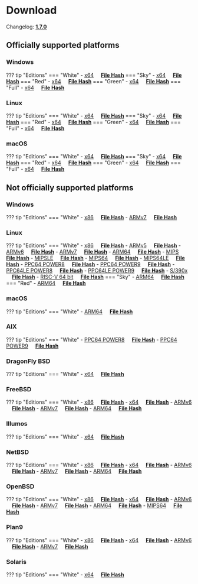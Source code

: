 # Download

Changelog: [**1.7.0**](../Changelog.md#170-_-june-03-2021)

## Officially supported platforms

### Windows

??? tip "Editions"
    === "White"
        - [x64](../../dl/1.7.0/white/windows/dixer_amd64.exe) &nbsp;&nbsp;&nbsp; **<a href="../../dl/?info=1.7.0/white/windows/dixer_amd64.exe" target="_blank">File Hash</a>**
    === "Sky"
        - [x64](../../dl/1.7.0/sky/windows/dixer_amd64.exe) &nbsp;&nbsp;&nbsp; **<a href="../../dl/?info=1.7.0/sky/windows/dixer_amd64.exe" target="_blank">File Hash</a>**
    === "Red"
        - [x64](../../dl/1.7.0/red/windows/dixer_amd64.exe) &nbsp;&nbsp;&nbsp; **<a href="../../dl/?info=1.7.0/red/windows/dixer_amd64.exe" target="_blank">File Hash</a>**
    === "Green"
        - [x64](../../dl/1.7.0/green/windows/dixer_amd64.exe) &nbsp;&nbsp;&nbsp; **<a href="../../dl/?info=1.7.0/green/windows/dixer_amd64.exe" target="_blank">File Hash</a>**
    === "Full"
        - [x64](../../dl/1.7.0/full/windows/dixer_amd64.exe) &nbsp;&nbsp;&nbsp; **<a href="../../dl/?info=1.7.0/full/windows/dixer_amd64.exe" target="_blank">File Hash</a>**

### Linux

??? tip "Editions"
    === "White"
        - [x64](../../dl/1.7.0/white/linux/dixer_amd64) &nbsp;&nbsp;&nbsp; **<a href="../../dl/?info=1.7.0/white/linux/dixer_amd64" target="_blank">File Hash</a>**
    === "Sky"
        - [x64](../../dl/1.7.0/sky/linux/dixer_amd64) &nbsp;&nbsp;&nbsp; **<a href="../../dl/?info=1.7.0/sky/linux/dixer_amd64" target="_blank">File Hash</a>**
    === "Red"
        - [x64](../../dl/1.7.0/red/linux/dixer_amd64) &nbsp;&nbsp;&nbsp; **<a href="../../dl/?info=1.7.0/red/linux/dixer_amd64" target="_blank">File Hash</a>**
    === "Green"
        - [x64](../../dl/1.7.0/green/linux/dixer_amd64) &nbsp;&nbsp;&nbsp; **<a href="../../dl/?info=1.7.0/green/linux/dixer_amd64" target="_blank">File Hash</a>**
    === "Full"
        - [x64](../../dl/1.7.0/full/linux/dixer_amd64) &nbsp;&nbsp;&nbsp; **<a href="../../dl/?info=1.7.0/full/linux/dixer_amd64" target="_blank">File Hash</a>**

### macOS

??? tip "Editions"
    === "White"
        - [x64](../../dl/1.7.0/white/darwin/dixer_amd64) &nbsp;&nbsp;&nbsp; **<a href="../../dl/?info=1.7.0/white/darwin/dixer_amd64" target="_blank">File Hash</a>**
    === "Sky"
        - [x64](../../dl/1.7.0/sky/darwin/dixer_amd64) &nbsp;&nbsp;&nbsp; **<a href="../../dl/?info=1.7.0/sky/darwin/dixer_amd64" target="_blank">File Hash</a>**
    === "Red"
        - [x64](../../dl/1.7.0/red/darwin/dixer_amd64) &nbsp;&nbsp;&nbsp; **<a href="../../dl/?info=1.7.0/red/darwin/dixer_amd64" target="_blank">File Hash</a>**
    === "Green"
        - [x64](../../dl/1.7.0/green/darwin/dixer_amd64) &nbsp;&nbsp;&nbsp; **<a href="../../dl/?info=1.7.0/green/darwin/dixer_amd64" target="_blank">File Hash</a>**
    === "Full"
        - [x64](../../dl/1.7.0/full/darwin/dixer_amd64) &nbsp;&nbsp;&nbsp; **<a href="../../dl/?info=1.7.0/full/darwin/dixer_amd64" target="_blank">File Hash</a>**

## Not officially supported platforms

### Windows

??? tip "Editions"
    === "White"
        - [x86](../../dl/1.7.0/white/windows/dixer_386.exe) &nbsp;&nbsp;&nbsp; **<a href="../../dl/?info=1.7.0/white/windows/dixer_386.exe" target="_blank">File Hash</a>**
        - [ARMv7](../../dl/1.7.0/white/windows/dixer_armV7.exe) &nbsp;&nbsp;&nbsp; **<a href="../../dl/?info=1.7.0/white/windows/dixer_armV7.exe" target="_blank">File Hash</a>**

### Linux

??? tip "Editions"
    === "White"
        - [x86](../../dl/1.7.0/white/linux/dixer_386) &nbsp;&nbsp;&nbsp; **<a href="../../dl/?info=1.7.0/white/linux/dixer_386" target="_blank">File Hash</a>**
        - [ARMv5](../../dl/1.7.0/white/linux/dixer_armV5) &nbsp;&nbsp;&nbsp; **<a href="../../dl/?info=1.7.0/white/linux/dixer_armV5" target="_blank">File Hash</a>**
        - [ARMv6](../../dl/1.7.0/white/linux/dixer_armV6) &nbsp;&nbsp;&nbsp; **<a href="../../dl/?info=1.7.0/white/linux/dixer_armV6" target="_blank">File Hash</a>**
        - [ARMv7](../../dl/1.7.0/white/linux/dixer_armV7) &nbsp;&nbsp;&nbsp; **<a href="../../dl/?info=1.7.0/white/linux/dixer_armV7" target="_blank">File Hash</a>**
        - [ARM64](../../dl/1.7.0/white/linux/dixer_arm64) &nbsp;&nbsp;&nbsp; **<a href="../../dl/?info=1.7.0/white/linux/dixer_arm64" target="_blank">File Hash</a>**
        - [MIPS](../../dl/1.7.0/white/linux/dixer_mips) &nbsp;&nbsp;&nbsp; **<a href="../../dl/?info=1.7.0/white/linux/dixer_mips" target="_blank">File Hash</a>**
        - [MIPSLE](../../dl/1.7.0/white/linux/dixer_mipsle) &nbsp;&nbsp;&nbsp; **<a href="../../dl/?info=1.7.0/white/linux/dixer_mipsle" target="_blank">File Hash</a>**
        - [MIPS64](../../dl/1.7.0/white/linux/dixer_mips64) &nbsp;&nbsp;&nbsp; **<a href="../../dl/?info=1.7.0/white/linux/dixer_mips64" target="_blank">File Hash</a>**
        - [MIPS64LE](../../dl/1.7.0/white/linux/dixer_mips64le) &nbsp;&nbsp;&nbsp; **<a href="../../dl/?info=1.7.0/white/linux/dixer_mips64le" target="_blank">File Hash</a>**
        - [PPC64 POWER8](../../dl/1.7.0/white/linux/dixer_ppc64_power8) &nbsp;&nbsp;&nbsp; **<a href="../../dl/?info=1.7.0/white/linux/dixer_ppc64_power8" target="_blank">File Hash</a>**
        - [PPC64 POWER9](../../dl/1.7.0/white/linux/dixer_ppc64_power9) &nbsp;&nbsp;&nbsp; **<a href="../../dl/?info=1.7.0/white/linux/dixer_ppc64_power9" target="_blank">File Hash</a>**
        - [PPC64LE POWER8](../../dl/1.7.0/white/linux/dixer_ppc64le_power8) &nbsp;&nbsp;&nbsp; **<a href="../../dl/?info=1.7.0/white/linux/dixer_ppc64le_power8" target="_blank">File Hash</a>**
        - [PPC64LE POWER9](../../dl/1.7.0/white/linux/dixer_ppc64le_power9) &nbsp;&nbsp;&nbsp; **<a href="../../dl/?info=1.7.0/white/linux/dixer_ppc64le_power9" target="_blank">File Hash</a>**
        - [S/390x](../../dl/1.7.0/white/linux/dixer_s390x) &nbsp;&nbsp;&nbsp; **<a href="../../dl/?info=1.7.0/white/linux/dixer_s390x" target="_blank">File Hash</a>**
        - [RISC-V 64 bit](../../dl/1.7.0/white/linux/dixer_riscv64) &nbsp;&nbsp;&nbsp; **<a href="../../dl/?info=1.7.0/white/linux/dixer_riscv64" target="_blank">File Hash</a>**
    === "Sky"
        - [ARM64](../../dl/1.7.0/sky/linux/dixer_arm64) &nbsp;&nbsp;&nbsp; **<a href="../../dl/?info=1.7.0/sky/linux/dixer_arm64" target="_blank">File Hash</a>**
    === "Red"
        - [ARM64](../../dl/1.7.0/red/linux/dixer_arm64) &nbsp;&nbsp;&nbsp; **<a href="../../dl/?info=1.7.0/red/linux/dixer_arm64" target="_blank">File Hash</a>**

### macOS

??? tip "Editions"
    === "White"
        - [ARM64](../../dl/1.7.0/white/darwin/dixer_arm64) &nbsp;&nbsp;&nbsp; **<a href="../../dl/?info=1.7.0/white/darwin/dixer_arm64" target="_blank">File Hash</a>**

### AIX

??? tip "Editions"
    === "White"
        - [PPC64 POWER8](../../dl/1.7.0/white/aix/dixer_ppc64_power8) &nbsp;&nbsp;&nbsp; **<a href="../../dl/?info=1.7.0/white/aix/dixer_ppc64_power8" target="_blank">File Hash</a>**
        - [PPC64 POWER9](../../dl/1.7.0/white/aix/dixer_ppc64_power9) &nbsp;&nbsp;&nbsp; **<a href="../../dl/?info=1.7.0/white/aix/dixer_ppc64_power9" target="_blank">File Hash</a>**

### DragonFly BSD

??? tip "Editions"
    === "White"
        - [x64](../../dl/1.7.0/white/dragonfly/dixer_amd64) &nbsp;&nbsp;&nbsp; **<a href="../../dl/?info=1.7.0/white/dragonfly/dixer_amd64" target="_blank">File Hash</a>**

### FreeBSD

??? tip "Editions"
    === "White"
        - [x86](../../dl/1.7.0/white/freebsd/dixer_386) &nbsp;&nbsp;&nbsp; **<a href="../../dl/?info=1.7.0/white/freebsd/dixer_386" target="_blank">File Hash</a>**
        - [x64](../../dl/1.7.0/white/freebsd/dixer_amd64) &nbsp;&nbsp;&nbsp; **<a href="../../dl/?info=1.7.0/white/freebsd/dixer_amd64" target="_blank">File Hash</a>**
        - [ARMv6](../../dl/1.7.0/white/freebsd/dixer_armV6) &nbsp;&nbsp;&nbsp; **<a href="../../dl/?info=1.7.0/white/freebsd/dixer_armV6" target="_blank">File Hash</a>**
        - [ARMv7](../../dl/1.7.0/white/freebsd/dixer_armV7) &nbsp;&nbsp;&nbsp; **<a href="../../dl/?info=1.7.0/white/freebsd/dixer_armV7" target="_blank">File Hash</a>**
        - [ARM64](../../dl/1.7.0/white/freebsd/dixer_arm64) &nbsp;&nbsp;&nbsp; **<a href="../../dl/?info=1.7.0/white/freebsd/dixer_arm64" target="_blank">File Hash</a>**

### Illumos

??? tip "Editions"
    === "White"
        - [x64](../../dl/1.7.0/white/illumos/dixer_amd64) &nbsp;&nbsp;&nbsp; **<a href="../../dl/?info=1.7.0/white/illumos/dixer_amd64" target="_blank">File Hash</a>**

### NetBSD

??? tip "Editions"
    === "White"
        - [x86](../../dl/1.7.0/white/netbsd/dixer_386) &nbsp;&nbsp;&nbsp; **<a href="../../dl/?info=1.7.0/white/netbsd/dixer_386" target="_blank">File Hash</a>**
        - [x64](../../dl/1.7.0/white/netbsd/dixer_amd64) &nbsp;&nbsp;&nbsp; **<a href="../../dl/?info=1.7.0/white/netbsd/dixer_amd64" target="_blank">File Hash</a>**
        - [ARMv6](../../dl/1.7.0/white/netbsd/dixer_armV6) &nbsp;&nbsp;&nbsp; **<a href="../../dl/?info=1.7.0/white/netbsd/dixer_armV6" target="_blank">File Hash</a>**
        - [ARMv7](../../dl/1.7.0/white/netbsd/dixer_armV7) &nbsp;&nbsp;&nbsp; **<a href="../../dl/?info=1.7.0/white/netbsd/dixer_armV7" target="_blank">File Hash</a>**
        - [ARM64](../../dl/1.7.0/white/netbsd/dixer_arm64) &nbsp;&nbsp;&nbsp; **<a href="../../dl/?info=1.7.0/white/netbsd/dixer_arm64" target="_blank">File Hash</a>**

### OpenBSD

??? tip "Editions"
    === "White"
        - [x86](../../dl/1.7.0/white/openbsd/dixer_386) &nbsp;&nbsp;&nbsp; **<a href="../../dl/?info=1.7.0/white/openbsd/dixer_386" target="_blank">File Hash</a>**
        - [x64](../../dl/1.7.0/white/openbsd/dixer_amd64) &nbsp;&nbsp;&nbsp; **<a href="../../dl/?info=1.7.0/white/openbsd/dixer_amd64" target="_blank">File Hash</a>**
        - [ARMv6](../../dl/1.7.0/white/openbsd/dixer_armV6) &nbsp;&nbsp;&nbsp; **<a href="../../dl/?info=1.7.0/white/openbsd/dixer_armV6" target="_blank">File Hash</a>**
        - [ARMv7](../../dl/1.7.0/white/openbsd/dixer_armV7) &nbsp;&nbsp;&nbsp; **<a href="../../dl/?info=1.7.0/white/openbsd/dixer_armV7" target="_blank">File Hash</a>**
        - [ARM64](../../dl/1.7.0/white/openbsd/dixer_arm64) &nbsp;&nbsp;&nbsp; **<a href="../../dl/?info=1.7.0/white/openbsd/dixer_arm64" target="_blank">File Hash</a>**
        - [MIPS64](../../dl/1.7.0/white/openbsd/dixer_mips64) &nbsp;&nbsp;&nbsp; **<a href="../../dl/?info=1.7.0/white/openbsd/dixer_mips64" target="_blank">File Hash</a>**

### Plan9

??? tip "Editions"
    === "White"
        - [x86](../../dl/1.7.0/white/plan9/dixer_386) &nbsp;&nbsp;&nbsp; **<a href="../../dl/?info=1.7.0/white/plan9/dixer_386" target="_blank">File Hash</a>**
        - [x64](../../dl/1.7.0/white/plan9/dixer_amd64) &nbsp;&nbsp;&nbsp; **<a href="../../dl/?info=1.7.0/white/plan9/dixer_amd64" target="_blank">File Hash</a>**
        - [ARMv6](../../dl/1.7.0/white/plan9/dixer_armV6) &nbsp;&nbsp;&nbsp; **<a href="../../dl/?info=1.7.0/white/plan9/dixer_armV6" target="_blank">File Hash</a>**
        - [ARMv7](../../dl/1.7.0/white/plan9/dixer_armV7) &nbsp;&nbsp;&nbsp; **<a href="../../dl/?info=1.7.0/white/plan9/dixer_armV7" target="_blank">File Hash</a>**

### Solaris

??? tip "Editions"
    === "White"
        - [x64](../../dl/1.7.0/white/solaris/dixer_amd64) &nbsp;&nbsp;&nbsp; **<a href="../../dl/?info=1.7.0/white/solaris/dixer_amd64" target="_blank">File Hash</a>**
